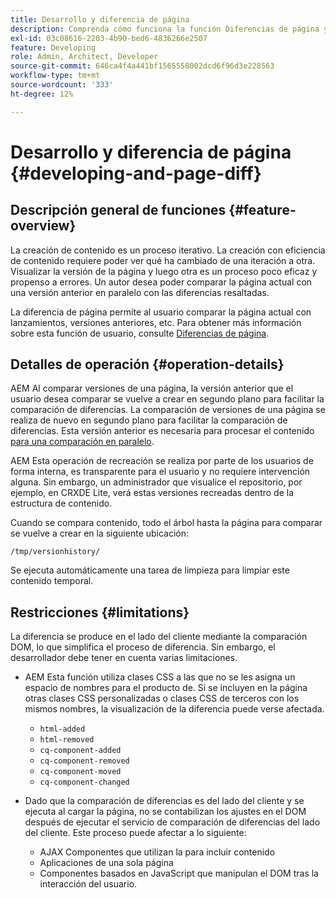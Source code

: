 ```yaml
---
title: Desarrollo y diferencia de página
description: Comprenda cómo funciona la función Diferencias de página y cómo puede afectar a un desarrollador
exl-id: 03c08616-2203-4b90-bed6-4836266e2507
feature: Developing
role: Admin, Architect, Developer
source-git-commit: 646ca4f4a441bf1565558002dcd6f96d3e228563
workflow-type: tm+mt
source-wordcount: '333'
ht-degree: 12%

---
```


# Desarrollo y diferencia de página {#developing-and-page-diff}

## Descripción general de funciones {#feature-overview}

La creación de contenido es un proceso iterativo. La creación con eficiencia de contenido requiere poder ver qué ha cambiado de una iteración a otra. Visualizar la versión de la página y luego otra es un proceso poco eficaz y propenso a errores. Un autor desea poder comparar la página actual con una versión anterior en paralelo con las diferencias resaltadas.

La diferencia de página permite al usuario comparar la página actual con lanzamientos, versiones anteriores, etc. Para obtener más información sobre esta función de usuario, consulte [Diferencias de página](/help/sites-cloud/authoring/sites-console/page-diff.md).

## Detalles de operación {#operation-details}

AEM Al comparar versiones de una página, la versión anterior que el usuario desea comparar se vuelve a crear en segundo plano para facilitar la comparación de diferencias. La comparación de versiones de una página se realiza de nuevo en segundo plano para facilitar la comparación de diferencias. Esta versión anterior es necesaria para procesar el contenido [para una comparación en paralelo](/help/sites-cloud/authoring/sites-console/page-diff.md).

AEM Esta operación de recreación se realiza por parte de los usuarios de forma interna, es transparente para el usuario y no requiere intervención alguna. Sin embargo, un administrador que visualice el repositorio, por ejemplo, en CRXDE Lite, verá estas versiones recreadas dentro de la estructura de contenido.

Cuando se compara contenido, todo el árbol hasta la página para comparar se vuelve a crear en la siguiente ubicación:

`/tmp/versionhistory/`

Se ejecuta automáticamente una tarea de limpieza para limpiar este contenido temporal.

## Restricciones {#limitations}

La diferencia se produce en el lado del cliente mediante la comparación DOM, lo que simplifica el proceso de diferencia. Sin embargo, el desarrollador debe tener en cuenta varias limitaciones.

* AEM Esta función utiliza clases CSS a las que no se les asigna un espacio de nombres para el producto de. Si se incluyen en la página otras clases CSS personalizadas o clases CSS de terceros con los mismos nombres, la visualización de la diferencia puede verse afectada.

   * `html-added`
   * `html-removed`
   * `cq-component-added`
   * `cq-component-removed`
   * `cq-component-moved`
   * `cq-component-changed`

* Dado que la comparación de diferencias es del lado del cliente y se ejecuta al cargar la página, no se contabilizan los ajustes en el DOM después de ejecutar el servicio de comparación de diferencias del lado del cliente. Este proceso puede afectar a lo siguiente:

   * AJAX Componentes que utilizan la para incluir contenido
   * Aplicaciones de una sola página
   * Componentes basados en JavaScript que manipulan el DOM tras la interacción del usuario.
